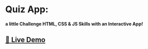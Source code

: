 # Quiz App:

#### a little Challenge HTML, CSS & JS Skills with an Interactive App!

## [🎯 Live Demo](https://maryhbb.github.io/quiz-app/)
